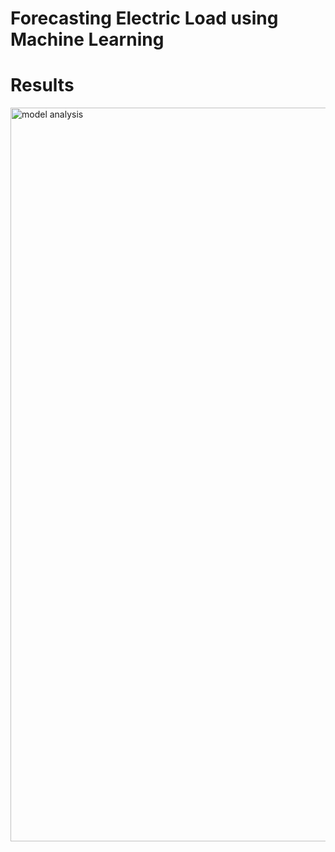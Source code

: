 # Forecasting Electric Load using Machine Learning
# Results
<img width="1589" height="1174" alt="model analysis" src="https://github.com/user-attachments/assets/a96e285c-0b27-4092-821c-d13f9a1d23a6" />
